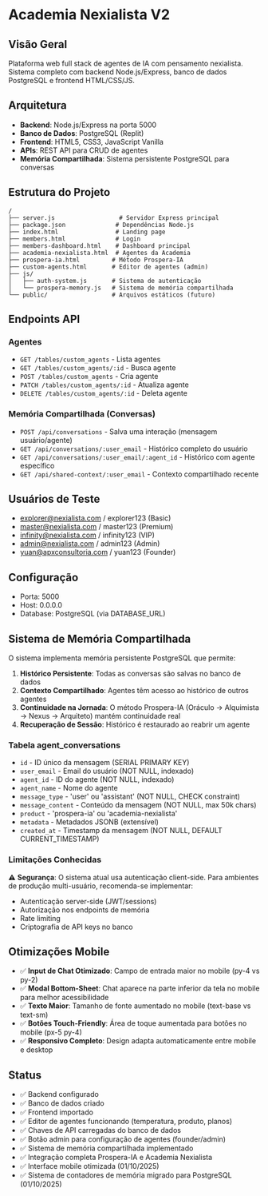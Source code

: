 # Academia Nexialista V2

## Visão Geral
Plataforma web full stack de agentes de IA com pensamento nexialista. Sistema completo com backend Node.js/Express, banco de dados PostgreSQL e frontend HTML/CSS/JS.

## Arquitetura
- **Backend**: Node.js/Express na porta 5000
- **Banco de Dados**: PostgreSQL (Replit)
- **Frontend**: HTML5, CSS3, JavaScript Vanilla
- **APIs**: REST API para CRUD de agentes
- **Memória Compartilhada**: Sistema persistente PostgreSQL para conversas

## Estrutura do Projeto
```
/
├── server.js                  # Servidor Express principal
├── package.json              # Dependências Node.js
├── index.html                # Landing page
├── members.html              # Login
├── members-dashboard.html    # Dashboard principal
├── academia-nexialista.html  # Agentes da Academia
├── prospera-ia.html         # Método Prospera-IA
├── custom-agents.html       # Editor de agentes (admin)
├── js/
│   ├── auth-system.js       # Sistema de autenticação
│   └── prospera-memory.js   # Sistema de memória compartilhada
└── public/                  # Arquivos estáticos (futuro)
```

## Endpoints API

### Agentes
- `GET /tables/custom_agents` - Lista agentes
- `GET /tables/custom_agents/:id` - Busca agente
- `POST /tables/custom_agents` - Cria agente
- `PATCH /tables/custom_agents/:id` - Atualiza agente
- `DELETE /tables/custom_agents/:id` - Deleta agente

### Memória Compartilhada (Conversas)
- `POST /api/conversations` - Salva uma interação (mensagem usuário/agente)
- `GET /api/conversations/:user_email` - Histórico completo do usuário
- `GET /api/conversations/:user_email/:agent_id` - Histórico com agente específico
- `GET /api/shared-context/:user_email` - Contexto compartilhado recente

## Usuários de Teste
- explorer@nexialista.com / explorer123 (Basic)
- master@nexialista.com / master123 (Premium)
- infinity@nexialista.com / infinity123 (VIP)
- admin@nexialista.com / admin123 (Admin)
- yuan@apxconsultoria.com / yuan123 (Founder)

## Configuração
- Porta: 5000
- Host: 0.0.0.0
- Database: PostgreSQL (via DATABASE_URL)

## Sistema de Memória Compartilhada

O sistema implementa memória persistente PostgreSQL que permite:

1. **Histórico Persistente**: Todas as conversas são salvas no banco de dados
2. **Contexto Compartilhado**: Agentes têm acesso ao histórico de outros agentes
3. **Continuidade na Jornada**: O método Prospera-IA (Oráculo → Alquimista → Nexus → Arquiteto) mantém continuidade real
4. **Recuperação de Sessão**: Histórico é restaurado ao reabrir um agente

### Tabela agent_conversations
- `id` - ID único da mensagem (SERIAL PRIMARY KEY)
- `user_email` - Email do usuário (NOT NULL, indexado)
- `agent_id` - ID do agente (NOT NULL, indexado)
- `agent_name` - Nome do agente
- `message_type` - 'user' ou 'assistant' (NOT NULL, CHECK constraint)
- `message_content` - Conteúdo da mensagem (NOT NULL, max 50k chars)
- `product` - 'prospera-ia' ou 'academia-nexialista'
- `metadata` - Metadados JSONB (extensível)
- `created_at` - Timestamp da mensagem (NOT NULL, DEFAULT CURRENT_TIMESTAMP)

### Limitações Conhecidas
⚠️ **Segurança**: O sistema atual usa autenticação client-side. Para ambientes de produção multi-usuário, recomenda-se implementar:
- Autenticação server-side (JWT/sessions)
- Autorização nos endpoints de memória
- Rate limiting
- Criptografia de API keys no banco

## Otimizações Mobile
- ✅ **Input de Chat Otimizado**: Campo de entrada maior no mobile (py-4 vs py-2)
- ✅ **Modal Bottom-Sheet**: Chat aparece na parte inferior da tela no mobile para melhor acessibilidade
- ✅ **Texto Maior**: Tamanho de fonte aumentado no mobile (text-base vs text-sm)
- ✅ **Botões Touch-Friendly**: Área de toque aumentada para botões no mobile (px-5 py-4)
- ✅ **Responsivo Completo**: Design adapta automaticamente entre mobile e desktop

## Status
- ✅ Backend configurado
- ✅ Banco de dados criado
- ✅ Frontend importado
- ✅ Editor de agentes funcionando (temperatura, produto, planos)
- ✅ Chaves de API carregadas do banco de dados
- ✅ Botão admin para configuração de agentes (founder/admin)
- ✅ Sistema de memória compartilhada implementado
- ✅ Integração completa Prospera-IA e Academia Nexialista
- ✅ Interface mobile otimizada (01/10/2025)
- ✅ Sistema de contadores de memória migrado para PostgreSQL (01/10/2025)
